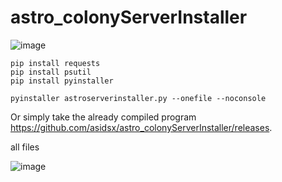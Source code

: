# astro_colonyServerInstaller



![image](https://github.com/asidsx/astro_colonyServerInstaller/assets/106923482/571ad77c-6869-47d3-a34e-98fed0935fb3)



```
pip install requests
pip install psutil
pip install pyinstaller
```
```
pyinstaller astroserverinstaller.py --onefile --noconsole
```

Or simply take the already compiled program https://github.com/asidsx/astro_colonyServerInstaller/releases.

all files

![image](https://github.com/asidsx/astro_colonyServerInstaller/assets/106923482/f261d868-b55b-4311-96aa-11575cb2dc3b)
